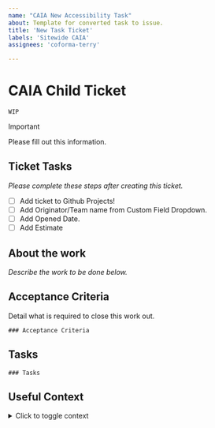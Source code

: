 ```yaml
---
name: "CAIA New Accessibility Task"
about: Template for converted task to issue.
title: 'New Task Ticket'
labels: 'Sitewide CAIA'
assignees: 'coforma-terry'

---
```


# CAIA Child Ticket

`WIP`
> [!IMPORTANT]
> Please fill out this information.

## Ticket Tasks
_Please complete these steps after creating this ticket._

- [ ] Add ticket to Github Projects!
- [ ] Add Originator/Team name from Custom Field Dropdown.
- [ ] Add Opened Date.
- [ ] Add Estimate

## About the work
_Describe the work to be done below._

## Acceptance Criteria
Detail what is required to close this work out.
```[tasklist]
### Acceptance Criteria
```

## Tasks
```[tasklist]
### Tasks
```
## Useful Context
<details>
<summary>Click to toggle context
</summary>

</details>

